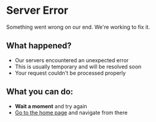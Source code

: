 # Server Error

Something went wrong on our end. We're working to fix it.

## What happened?

- Our servers encountered an unexpected error
- This is usually temporary and will be resolved soon
- Your request couldn't be processed properly

## What you can do:

- **Wait a moment** and try again
- [Go to the home page](/ "Navigate from the home page") and navigate from there

